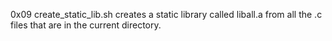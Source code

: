 0x09
create_static_lib.sh creates a static library called liball.a from all the .c files that are in the current directory.
